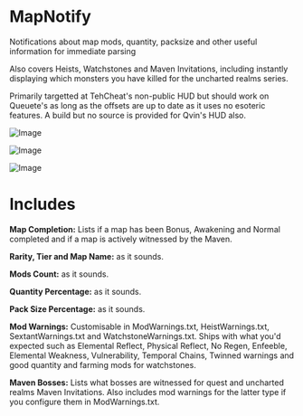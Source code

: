 # MapNotify
Notifications about map mods, quantity, packsize and other useful information for immediate parsing

Also covers Heists, Watchstones and Maven Invitations, including instantly displaying which monsters you have killed for the uncharted realms series.

Primarily targetted at TehCheat's non-public HUD but should work on Queuete's as long as the offsets are up to date as it uses no esoteric features. A build but no source is provided for Qvin's HUD also.

![Image](https://i.imgur.com/sST1Zxi.png)

![Image](https://i.imgur.com/4GY3sNf.png)

![Image](https://i.imgur.com/xYNbWjJ.png)


# Includes
**Map Completion:** Lists if a map has been Bonus, Awakening and Normal completed and if a map is actively witnessed by the Maven.

**Rarity, Tier and Map Name:** as it sounds.

**Mods Count:** as it sounds.

**Quantity Percentage:** as it sounds.

**Pack Size Percentage:** as it sounds.

**Mod Warnings:** Customisable in ModWarnings.txt, HeistWarnings.txt, SextantWarnings.txt and WatchstoneWarnings.txt. Ships with what you'd expected such as Elemental Reflect, Physical Reflect, No Regen, Enfeeble, Elemental Weakness, Vulnerability, Temporal Chains, Twinned warnings and good quantity and farming mods for watchstones.

**Maven Bosses:** Lists what bosses are witnessed for quest and uncharted realms Maven Invitations. Also includes mod warnings for the latter type if you configure them in ModWarnings.txt.

